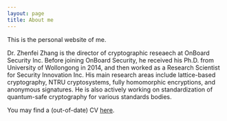 ```yaml
---
layout: page
title: About me
---
```


This is the personal website of me.

Dr. Zhenfei Zhang is the director of cryptographic
reseaech at OnBoard Security Inc. Before joining OnBoard
Security, he received his Ph.D. from University
of Wollongong in 2014, and then worked as a
Research Scientist for Security Innovation Inc.
His main research areas include lattice-based
cryptography, NTRU cryptosystems, fully homomorphic
encryptions, and anonymous signatures.
He is also actively working on standardization
of quantum-safe cryptography for various standards bodies.

You may find a (out-of-date) CV [here](pdf/cv.pdf).


